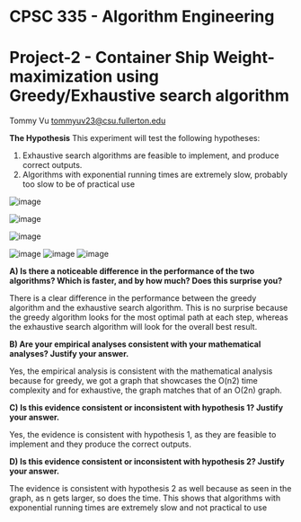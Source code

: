 # CPSC 335 - Algorithm Engineering
# Project-2 - Container Ship Weight-maximization using Greedy/Exhaustive search algorithm

Tommy Vu tommyuv23@csu.fullerton.edu

**The Hypothesis**
This experiment will test the following hypotheses:
1. Exhaustive search algorithms are feasible to implement, and produce correct outputs.
2. Algorithms with exponential running times are extremely slow, probably too slow to be of
practical use


![image](https://github.com/tommyvu123/CPSC335-Greedy-ExhaustiveSearch/assets/91637834/33fab0da-43bf-496c-8fc0-a48864799699)

![image](https://github.com/tommyvu123/CPSC335-Greedy-ExhaustiveSearch/assets/91637834/cb441d16-1945-4f4a-b749-db9b2787b7a5)

![image](https://github.com/tommyvu123/CPSC335-Greedy-ExhaustiveSearch/assets/91637834/edcfc728-5cd8-47ec-a3f3-1c8331552d2e)


![image](https://github.com/tommyvu123/CPSC335-Greedy-ExhaustiveSearch/assets/91637834/7998a386-3f40-42f9-a1df-b018802e40fa)
![image](https://github.com/tommyvu123/CPSC335-Greedy-ExhaustiveSearch/assets/91637834/69fe9e41-ee2b-4040-9874-58cbfa1d414c)
![image](https://github.com/tommyvu123/CPSC335-Greedy-ExhaustiveSearch/assets/91637834/af8a5bce-17d8-4fb6-a0f9-01cb61a4feb1)

**A) Is there a noticeable difference in the performance of the two algorithms? Which is
faster, and by how much? Does this surprise you?**

There is a clear difference in the performance between the greedy algorithm and the
exhaustive search algorithm. This is no surprise because the greedy algorithm looks for
the most optimal path at each step, whereas the exhaustive search algorithm will look for
the overall best result.

**B) Are your empirical analyses consistent with your mathematical analyses? Justify
your answer.**

Yes, the empirical analysis is consistent with the mathematical analysis because for
greedy, we got a graph that showcases the O(n2) time complexity and for exhaustive, the graph matches that of an O(2n) graph.

**C) Is this evidence consistent or inconsistent with hypothesis 1? Justify your answer.**

Yes, the evidence is consistent with hypothesis 1, as they are feasible to implement and
they produce the correct outputs.

**D) Is this evidence consistent or inconsistent with hypothesis 2? Justify your answer.**

The evidence is consistent with hypothesis 2 as well because as seen in the graph, as n
gets larger, so does the time. This shows that algorithms with exponential running times
are extremely slow and not practical to use
